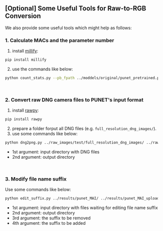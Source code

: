 ## [Optional] Some Useful Tools for Raw-to-RGB Conversion
We also provide some useful tools which might help as follows:

### 1. Calculate MACs and the parameter number

1. install [millify](https://pypi.org/project/millify/):
```bash
pip install millify
```
2. use the commands like below:
```bash
python count_stats.py --pb_fpath ../moddels/original/punet_pretrained.pb --MAC
```

<br/>

### 2. Convert raw DNG camera files to PUNET's input format

1. install [rawpy](https://pypi.org/project/rawpy/):
```bash
pip install rawpy
```
2. prepare a folder forput all DNG files (e.g. `full_resolution_dng_images/`).
3. use some commands like below:
```bash
python dng2png.py ../raw_images/test/full_resolution_dng_images/ ../raw_images/test/fujifilm_full_resolution/
```
* 1st argument: input directory with DNG files
* 2nd argument: output directory

<br/>

### 3. Modify file name suffix

Use some commands like below:
```bash
python edit_suffix.py ../results/punet_MAI/ ../results/punet_MAI_upload/ "-punet_pretrained" ""
```
* 1st argument: input directory with files waiting for editing file name suffix
* 2nd argument: output directory
* 3rd argument: the suffix to be removed
* 4th argument: the suffix to be added
